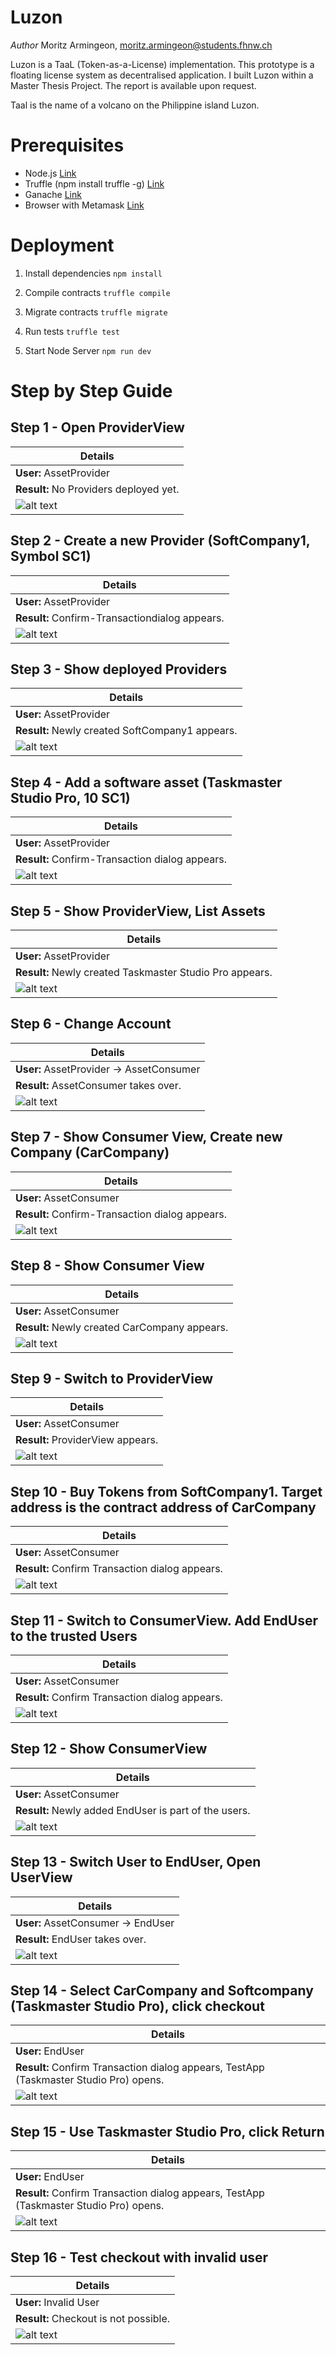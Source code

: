 # Luzon

*Author*
Moritz Armingeon, [moritz.armingeon@students.fhnw.ch](mailto:moritz.armingeon@students.fhnw.ch)

Luzon is a TaaL (Token-as-a-License) implementation. This prototype is a floating license system as decentralised application. I built Luzon within a Master Thesis Project. The report is available upon request.

Taal is the name of a volcano on the Philippine island Luzon.

# Prerequisites
* Node.js [Link](https://nodejs.org/)
* Truffle (npm install truffle -g) [Link](https://truffleframework.com/)
* Ganache [Link](https://truffleframework.com/ganache)
* Browser with Metamask [Link](https://metamask.io/)

# Deployment


1. Install dependencies
`npm install`

1. Compile contracts
`truffle compile`

1. Migrate contracts
`truffle migrate`

1. Run tests
`truffle test`

1. Start Node Server
`npm run dev`


# Step by Step Guide

## Step 1 - Open ProviderView

| **Details** |
| ------------------ | 
| **User:** AssetProvider|
| **Result:** No Providers deployed yet. |
| ![alt text](img/step01.png) |

## Step 2 - Create a new Provider (SoftCompany1, Symbol SC1)

| **Details** |
| ------------------ | 
| **User:** AssetProvider|
| **Result:** Confirm-Transactiondialog appears. |
| ![alt text](img/step02.png) |

## Step 3 - Show deployed Providers

| **Details** |
| ------------------ | 
| **User:** AssetProvider|
| **Result:** Newly created SoftCompany1 appears. |
| ![alt text](img/step03.png) |

## Step 4 -	Add a software asset (Taskmaster Studio Pro, 10 SC1)

| **Details** |
| ------------------ | 
| **User:** AssetProvider|
| **Result:** Confirm-Transaction dialog appears. |
| ![alt text](img/step04.png) |

## Step 5 - Show ProviderView, List Assets

| **Details** |
| ------------------ | 
| **User:** AssetProvider|
| **Result:** Newly created Taskmaster Studio Pro appears. |
| ![alt text](img/step05.png) |

## Step 6 - Change Account

| **Details** |
| ------------------ | 
| **User:** AssetProvider -> AssetConsumer |
| **Result:** AssetConsumer takes over. |
| ![alt text](img/step06.png) |

## Step 7 - Show Consumer View, Create new Company (CarCompany)

| **Details** |
| ------------------ | 
| **User:** AssetConsumer|
| **Result:** Confirm-Transaction dialog appears. |
| ![alt text](img/step07.png) |

## Step 8 - Show Consumer View

| **Details** |
| ------------------ | 
| **User:** AssetConsumer|
| **Result:** Newly created CarCompany appears. |
| ![alt text](img/step08.png) |

## Step 9 - Switch to ProviderView

| **Details** |
| ------------------ | 
| **User:** AssetConsumer|
| **Result:** ProviderView appears. |
| ![alt text](img/step09.png) |

## Step 10 - Buy Tokens from SoftCompany1. Target address is the contract address of CarCompany

| **Details** |
| ------------------ | 
| **User:** AssetConsumer|
| **Result:** Confirm Transaction dialog appears. |
| ![alt text](img/step10.png) |

## Step 11 - Switch to ConsumerView. Add EndUser to the trusted Users

| **Details** |
| ------------------ | 
| **User:** AssetConsumer|
| **Result:** Confirm Transaction dialog appears. |
| ![alt text](img/step11.png) |

## Step 12 - Show ConsumerView

| **Details** |
| ------------------ | 
| **User:** AssetConsumer|
| **Result:** Newly added EndUser is part of the users. |
| ![alt text](img/step12.png) |

## Step 13 - Switch User to EndUser, Open UserView

| **Details** |
| ------------------ | 
| **User:** AssetConsumer -> EndUser |
| **Result:** EndUser takes over. |
| ![alt text](img/step13.png) |

## Step 14 - Select CarCompany and Softcompany (Taskmaster Studio Pro), click checkout

| **Details** |
| ------------------ | 
| **User:** EndUser|
| **Result:** Confirm Transaction dialog appears, TestApp (Taskmaster Studio Pro) opens. |
| ![alt text](img/step14.png) |

## Step 15 - Use Taskmaster Studio Pro, click Return 

| **Details** |
| ------------------ | 
| **User:** EndUser|
| **Result:** Confirm Transaction dialog appears, TestApp (Taskmaster Studio Pro) opens. |
| ![alt text](img/step15.png) |

## Step 16 - Test checkout with invalid user

| **Details** |
| ------------------ | 
| **User:** Invalid User|
| **Result:** Checkout is not possible. |
| ![alt text](img/step16.png) |
